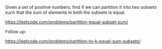 Given a set of positive numbers, find if we can partition it into two subsets such that the sum of elements in both the subsets is equal.

https://leetcode.com/problems/partition-equal-subset-sum/


Follow up:

https://leetcode.com/problems/partition-to-k-equal-sum-subsets/
